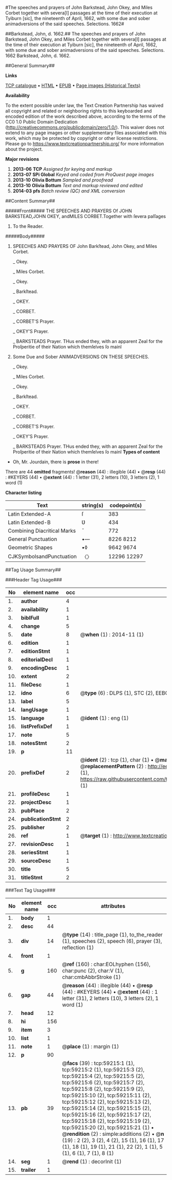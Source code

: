#The speeches and prayers of John Barkstead, John Okey, and Miles Corbet together with severa[l] passages at the time of their execution at Tyiburn [sic], the nineteenth of April, 1662, with some due and sober animadversions of the said speeches. Selections. 1662#

##Barkstead, John, d. 1662.##
The speeches and prayers of John Barkstead, John Okey, and Miles Corbet together with severa[l] passages at the time of their execution at Tyiburn [sic], the nineteenth of April, 1662, with some due and sober animadversions of the said speeches.
Selections. 1662
Barkstead, John, d. 1662.

##General Summary##

**Links**

[TCP catalogue](http://www.ota.ox.ac.uk/tcp/)  • 
[HTML](http://tei.it.ox.ac.uk/tcp/Texts-HTML/free/A30/A30964.html)  • 
[EPUB](http://tei.it.ox.ac.uk/tcp/Texts-EPUB/free/A30/A30964.epub) • 
[Page images (Historical Texts)](https://historicaltexts.jisc.ac.uk/eebo-12304731e)

**Availability**

To the extent possible under law, the Text Creation Partnership has waived all copyright and related or neighboring rights to this keyboarded and encoded edition of the work described above, according to the terms of the CC0 1.0 Public Domain Dedication (http://creativecommons.org/publicdomain/zero/1.0/). This waiver does not extend to any page images or other supplementary files associated with this work, which may be protected by copyright or other license restrictions. Please go to https://www.textcreationpartnership.org/ for more information about the project.

**Major revisions**

1. __2013-06__ __TCP__ *Assigned for keying and markup*
1. __2013-07__ __SPi Global__ *Keyed and coded from ProQuest page images*
1. __2013-10__ __Olivia Bottum__ *Sampled and proofread*
1. __2013-10__ __Olivia Bottum__ *Text and markup reviewed and edited*
1. __2014-03__ __pfs__ *Batch review (QC) and XML conversion*

##Content Summary##

#####Front#####
THE SPEECHES AND PRAYERS Of
JOHN BARKSTEAD,JOHN OKEY, andMILES CORBET.Together with ſevera paſſages 
1. To the Reader.

#####Body#####

1. SPEECHES AND PRAYERS OF John Barkſtead, John Okey, and Miles Corbet.

    _ Okey.

    _ Miles Corbet.

    _ Okey.

    _ Barkſtead.

    _ OKEY.

    _ CORBET.

    _ CORBET'S Prayer.

    _ OKEY'S Prayer.

    _ BARKSTEADS Prayer.
THus ended they, with an apparent Zeal for the Proſperitie of their Nation which themſelves ſo mainl
1. Some Due and Sober ANIMADVERSIONS ON THESE SPEECHES.

    _ Okey.

    _ Miles Corbet.

    _ Okey.

    _ Barkſtead.

    _ OKEY.

    _ CORBET.

    _ CORBET'S Prayer.

    _ OKEY'S Prayer.

    _ BARKSTEADS Prayer.
THus ended they, with an apparent Zeal for the Proſperitie of their Nation which themſelves ſo mainl
**Types of content**

  * Oh, Mr. Jourdain, there is **prose** in there!

There are 44 **omitted** fragments! 
 @__reason__ (44) : illegible (44)  •  @__resp__ (44) : #KEYERS (44)  •  @__extent__ (44) : 1 letter (31), 2 letters (10), 3 letters (2), 1 word (1)

**Character listing**


|Text|string(s)|codepoint(s)|
|---|---|---|
|Latin Extended-A|ſ|383|
|Latin Extended-B|Ʋ|434|
|Combining             Diacritical Marks|̄|772|
|General Punctuation|•—|8226 8212|
|Geometric Shapes|▪◊|9642 9674|
|CJKSymbolsandPunctuation|〈〉|12296 12297|

##Tag Usage Summary##

###Header Tag Usage###

|No|element name|occ|attributes|
|---|---|---|---|
|1.|__author__|4||
|2.|__availability__|1||
|3.|__biblFull__|1||
|4.|__change__|5||
|5.|__date__|8| @__when__ (1) : 2014-11 (1)|
|6.|__edition__|1||
|7.|__editionStmt__|1||
|8.|__editorialDecl__|1||
|9.|__encodingDesc__|1||
|10.|__extent__|2||
|11.|__fileDesc__|1||
|12.|__idno__|6| @__type__ (6) : DLPS (1), STC (2), EEBO-CITATION (1), OCLC (1), VID (1)|
|13.|__label__|5||
|14.|__langUsage__|1||
|15.|__language__|1| @__ident__ (1) : eng (1)|
|16.|__listPrefixDef__|1||
|17.|__note__|5||
|18.|__notesStmt__|2||
|19.|__p__|11||
|20.|__prefixDef__|2| @__ident__ (2) : tcp (1), char (1)  •  @__matchPattern__ (2) : ([0-9\-]+):([0-9IVX]+) (1), (.+) (1)  •  @__replacementPattern__ (2) : http://eebo.chadwyck.com/downloadtiff?vid=$1&page=$2 (1), https://raw.githubusercontent.com/textcreationpartnership/Texts/master/tcpchars.xml#$1 (1)|
|21.|__profileDesc__|1||
|22.|__projectDesc__|1||
|23.|__pubPlace__|2||
|24.|__publicationStmt__|2||
|25.|__publisher__|2||
|26.|__ref__|1| @__target__ (1) : http://www.textcreationpartnership.org/docs/. (1)|
|27.|__revisionDesc__|1||
|28.|__seriesStmt__|1||
|29.|__sourceDesc__|1||
|30.|__title__|5||
|31.|__titleStmt__|2||


###Text Tag Usage###

|No|element name|occ|attributes|
|---|---|---|---|
|1.|__body__|1||
|2.|__desc__|44||
|3.|__div__|14| @__type__ (14) : title_page (1), to_the_reader (1), speeches (2), speech (6), prayer (3), reflection (1)|
|4.|__front__|1||
|5.|__g__|160| @__ref__ (160) : char:EOLhyphen (156), char:punc (2), char:V (1), char:cmbAbbrStroke (1)|
|6.|__gap__|44| @__reason__ (44) : illegible (44)  •  @__resp__ (44) : #KEYERS (44)  •  @__extent__ (44) : 1 letter (31), 2 letters (10), 3 letters (2), 1 word (1)|
|7.|__head__|12||
|8.|__hi__|156||
|9.|__item__|3||
|10.|__list__|1||
|11.|__note__|1| @__place__ (1) : margin (1)|
|12.|__p__|90||
|13.|__pb__|39| @__facs__ (39) : tcp:59215:1 (1), tcp:59215:2 (1), tcp:59215:3 (2), tcp:59215:4 (2), tcp:59215:5 (2), tcp:59215:6 (2), tcp:59215:7 (2), tcp:59215:8 (2), tcp:59215:9 (2), tcp:59215:10 (2), tcp:59215:11 (2), tcp:59215:12 (2), tcp:59215:13 (2), tcp:59215:14 (2), tcp:59215:15 (2), tcp:59215:16 (2), tcp:59215:17 (2), tcp:59215:18 (2), tcp:59215:19 (2), tcp:59215:20 (2), tcp:59215:21 (1)  •  @__rendition__ (2) : simple:additions (2)  •  @__n__ (19) : 2 (2), 3 (2), 4 (2), 15 (1), 16 (1), 17 (1), 18 (1), 19 (1), 21 (1), 22 (2), 1 (1), 5 (1), 6 (1), 7 (1), 8 (1)|
|14.|__seg__|1| @__rend__ (1) : decorInit (1)|
|15.|__trailer__|1||

